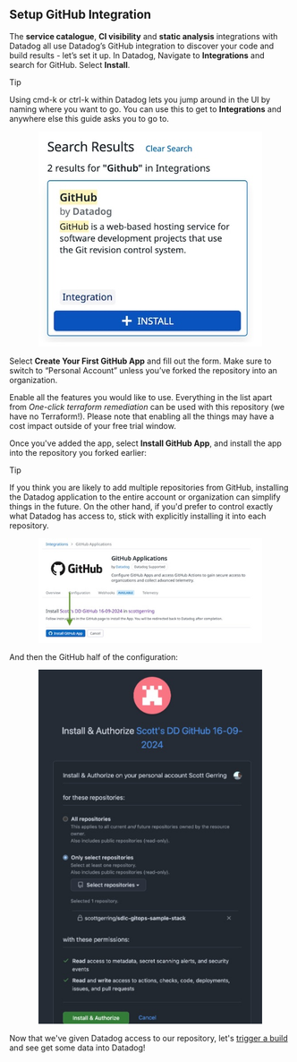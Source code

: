 ## Setup GitHub Integration

The **service catalogue**, **CI visibility** and **static analysis** integrations with Datadog all use Datadog’s GitHub integration to discover your code and build results - let’s set it up. In Datadog, Navigate to **Integrations** and search for GitHub. Select **Install**.

> [!TIP]
> Using cmd-k or ctrl-k within Datadog lets you jump around in the UI by naming where you want to go. 
> You can use this to get to **Integrations** and anywhere else this guide asks you to go to.

<p align='center'>
    <img alt="Configure GitHub integration" src="assets/configure-github.jpeg" width="400px" />
</p>

Select **Create Your First GitHub App** and fill out the form. Make sure to switch to “Personal Account” unless you’ve forked the repository into an organization. 

Enable all the features you would like to use. Everything in the list apart from _One-click terraform remediation_ can be used with this repository (we have no Terraform!). Please note that enabling all the things may have a cost impact outside of your free trial window.

Once you've added the app, select **Install GitHub App**, and install the app into the repository you forked earlier:

> [!TIP]
> If you think you are likely to add multiple repositories from GitHub, installing the Datadog application
> to the entire account or organization can simplify things in the future. On the other hand, if you'd prefer
> to control exactly what Datadog has access to, stick with explicitly installing it into each repository.

<p align='center'>
    <img alt="Install GitHub App - Datadog" src="assets/install-app-dd.jpeg" width="400px" />
</p>

And then the GitHub half of the configuration:

<p align='center'>
    <img alt="Install GitHub App - GitHub" src="assets/install-app-github.jpeg" width="400px" />
</p>

Now that we've given Datadog access to our repository, let's [trigger a build](setup-trigger-initial-build.md) and see get some data into Datadog!
